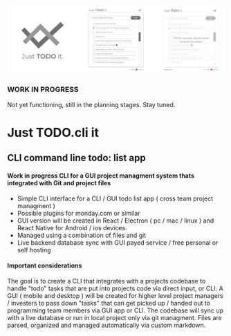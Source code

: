 ![Just TODO it CLI](gitBanner.png)

### WORK IN PROGRESS
Not yet functioning, still in the planning stages. Stay tuned.

# Just TODO.cli it
## CLI command line todo: list app

#### Work in progress CLI for a GUI project managment system thats integrated with Git and project files
- Simple CLI interface for a CLI / GUI todo list app ( cross team project managment )
- Possible plugins for monday.com or similar
- GUI version will be created in React / Electron ( pc / mac / linux ) and React Native for Android / ios devices.
- Managed using a combination of files and git
- Live backend database sync with GUI payed service / free personal or self hosting

#### Important considerations
The goal is to create a CLI that integrates with a projects codebase to handle "todo" tasks that are put into projects code via direct input, or CLI. A GUI ( mobile and desktop ) will be created for higher level project managers / investers to pass down "tasks" that can get picked up / handed out to programming team members via GUI app or CLI. The codebase will sync up with a live database or run in local project only via git managment. Files are parsed, organized and managed automatically via custom markdown.